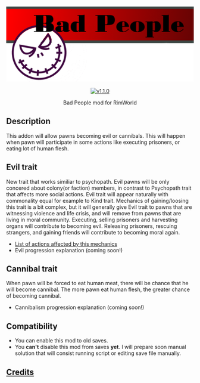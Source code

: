 <p align="center">
    <img src="https://raw.githubusercontent.com/Aviuz/BadPeople/master/Images/Logo.png" alt="Locks" />
</p>
<p align="center">
  <a href="https://github.com/Aviuz/BadPeople/releases">
    <img src="https://img.shields.io/badge/version-1.1.0-red.svg?style=flat" alt="v1.1.0" />
  </a>
</p>

<p align="center">
  Bad People mod for RimWorld
</p>

## Description
This addon will allow pawns becoming evil or cannibals. This will happen when pawn will participate in some actions like executing prisoners, or eating lot of human flesh.

## Evil trait
New trait that works similiar to psychopath. Evil pawns will be only concered about colony(or faction) members, in contrast to Psychopath trait that affects more social actions.
Evil trait will appear naturally with commonality equal for example to Kind trait.
Mechanics of gaining/loosing this trait is a bit complex, but it will generally give Evil trait to pawns that are witnessing violence and life crisis, and will remove from pawns that are living in moral community.
Executing, selling prisoners and harvesting organs will contribute to becoming evil.
Releasing prisoners, rescuing strangers, and gaining friends will contribute to becoming moral again.
* [List of actions affected by this mechanics](AffectedActionList.md)
* Evil progression explanation (coming soon!)

## Cannibal trait
When pawn will be forced to eat human meat, there will be chance that he will become cannibal. The more pawn eat human flesh, the greater chance of becoming cannibal. 
* Cannibalism progression explanation (coming soon!)

## Compatibility
* You can enable this mod to old saves.
* You **can't** disable this mod from saves **yet**. I will prepare soon manual solution that will consist running script or editing save file manually.

## [Credits](credits.md)
